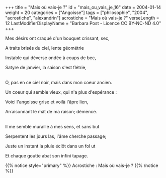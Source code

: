+++
title = "Mais où vais-je ?"
id = "mais_ou_vais_je_16"
date = 2004-01-14
weight = 20
categories = ["Angoisse"]
tags = ["philosophie", "2004", "acrostiche", "alexandrin"]
acrostiche = "Mais où vais-je ?"
verseLength = 12
LastModifierDisplayName = "Barbara Post - Licence CC BY-NC-ND 4.0"
+++

Mes désirs ont craqué d'un bouquet crissant, sec,

A traits brisés du ciel, lente géométrie

Instable qui déverse ondée à coups de bec,

Satyre de janvier, la saison s'est flétrie,

 \
Ô, pas en ce ciel noir, mais dans mon coeur ancien.

Un coeur qui semble vieux, qui n'a plus d'espérance :

Voici l'angoisse grise et voilà l'âpre lien,

Arraisonnant le mât de ma raison; démence.

 \
Il me semble muraille à mes sens, et sans but

Serpentent les jours las, l'âme cherche passage;

Juste un instant la pluie éclôt dans un fol ut

Et chaque goutte abat son infini tapage.

{{% notice style="primary" %}}
Acrostiche : Mais où vais-je ?
{{% /notice %}}
